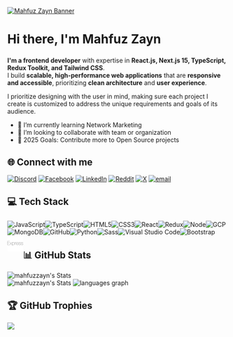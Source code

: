 [![Mahfuz Zayn Banner](https://res.cloudinary.com/dvd0x20di/image/upload/v1754163233/Github_Banner_Mahfuz_Zayn_ro1jqz.jpg)](https://mahfuzzayn.vercel.app/)

<h1 align="left">Hi there, I'm Mahfuz Zayn</h1>

###

**I'm a frontend developer** with expertise in **React.js, Next.js 15, TypeScript, Redux Toolkit, and Tailwind CSS**.  
I build **scalable, high-performance web applications** that are **responsive and accessible**, prioritizing **clean architecture** and **user experience**.

I prioritize designing with the user in mind, making sure each project I create is customized to address the unique requirements and goals of its audience.

- 🌱 I’m currently learning Network Marketing
- 👯 I’m looking to collaborate with team or organization
- 🥅 2025 Goals: Contribute more to Open Source projects

###

## 🌐 Connect with me
[![Discord](https://img.shields.io/badge/Discord-%237289DA.svg?logo=discord&logoColor=white)](https://discord.gg/mahfuz_zayn) [![Facebook](https://img.shields.io/badge/Facebook-%231877F2.svg?logo=Facebook&logoColor=white)](https://facebook.com/mahfuzzzayn) [![LinkedIn](https://img.shields.io/badge/LinkedIn-%230077B5.svg?logo=linkedin&logoColor=white)](https://linkedin.com/in/mahfuzzayn) [![Reddit](https://img.shields.io/badge/Reddit-%23FF4500.svg?logo=Reddit&logoColor=white)](https://reddit.com/user/mahfuzzayn) [![X](https://img.shields.io/badge/X-black.svg?logo=X&logoColor=white)](https://x.com/mahfuzzzayn) [![email](https://img.shields.io/badge/Email-D14836?logo=gmail&logoColor=white)](mailto:mahfuzzayn@gmail.com) 

## 💻 Tech Stack
###

<div float="left">
<img align="left" alt="JavaScript" src="https://img.icons8.com/color/36/000000/javascript.png"/>
<img align="left" alt="TypeScript" src="https://img.icons8.com/color/36/000000/typescript.png"/>
<img align="left" alt="HTML5" src="https://img.icons8.com/color/36/000000/html-5.png"/>
<img align="left" alt="CSS3" src="https://img.icons8.com/color/36/000000/css3.png"/>
<img align="left" alt="React" src="https://img.icons8.com/plasticine/36/000000/react.png"/>
<img align="left" alt="Redux" src="https://img.icons8.com/color/36/000000/redux.png"/>
<img align="left" alt="Node" src="https://img.icons8.com/color/36/000000/nodejs.png"/>
<img align="left" alt="GCP" src="https://img.icons8.com/color/36/000000/google-cloud-platform.png"/>
<img align="left" alt="MongoDB" src="https://img.icons8.com/color/36/000000/mongodb.png"/>
<img align="left" alt="GitHub" src="https://img.icons8.com/fluent/36/000000/github.png"/>
<img align="left" alt="Python" src="https://img.icons8.com/color/36/000000/python.png"/>
<img align="left" alt="Sass" src="https://img.icons8.com/color/36/000000/sass.png"/>
<img align="left" alt="Visual Studio Code" src="https://img.icons8.com/fluent/36/000000/visual-studio-code-2019.png"/>
<img align="left" alt="Bootstrap" src="https://img.icons8.com/color/36/000000/bootstrap.png"/>
<img align="left" alt="Express" width="36px" src="https://raw.githubusercontent.com/github/explore/78df643247d429f6cc873026c0622819ad797942/topics/express/express.png" />
</div>

<br />
<br />

## 📊 GitHub Stats

<div align="left">
  <img src="https://nirzak-streak-stats.vercel.app/?user=mahfuzzayn&theme=github_dark&hide_border=true" height="150" alt="mahfuzzayn's Stats"  />
</div>
<div align="left">
  <img src="https://github-readme-stats.vercel.app/api?username=mahfuzzayn&theme=dracula&show_icons=true&hide_border=true&count_private=true" height="150" alt="mahfuzzayn's Stats"  />
  <img src="https://github-readme-stats.vercel.app/api/top-langs?username=mahfuzzayn&locale=en&hide_title=false&layout=compact&card_width=320&langs_count=5&theme=dracula&hide_border=false" height="150" alt="languages graph"  />
</div>

## 🏆 GitHub Trophies
![](https://github-profile-trophy.vercel.app/?username=mahfuzzayn&theme=github_dark&no-frame=true&no-bg=true&margin-w=4)

###

